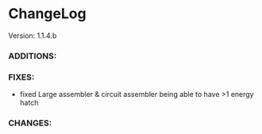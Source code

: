 # ChangeLog

Version: 1.1.4.b

### ADDITIONS:

### FIXES:
- fixed Large assembler & circuit assembler being able to have >1 energy hatch

### CHANGES:
